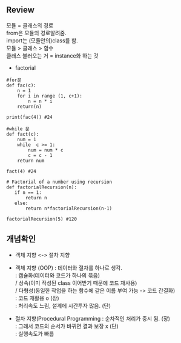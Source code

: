 ## Review <br>
모듈 = 클래스의 경로 <br> 
from은 모듈의 경로알려줌. <br>
import는 (모듈안의)class를 함. <br>
모듈 > 클래스 > 함수 <br>
클래스 불러오는 거 = instance화 하는 것 <br>
+ factorial 
```
#for문
def fac(c):
    n = 1
    for i in range (1, c+1):
        n = n * i
    return(n)

print(fac(4)) #24

#while 문
def fact(c):
    num = 1
    while  c >= 1:
        num = num * c
        c = c - 1
    return num

fact(4) #24

# Factorial of a number using recursion
def factorialRecursion(n):
   if n == 1:
       return n
   else:
       return n*factorialRecursion(n-1)

factorialRecursion(5) #120
```
## 개념확인 
+ 객체 지향 <-> 절차 지향 <br>
+ 객체 지향 (OOP)
: 데이터와 절차를 하나로 생각. <br>
: 캡슐화(데이터와 코드가 하나의 묶음) <br>
/ 상속(이미 작성된 class 이어받기 때문에 코드 재사용) <br>
/ 다형성(동일한 작업을 하는 함수에 같은 이름 부여 가능 -> 코드 간결화) <br>
: 코드 재활용 o (장) <br>
: 처리속도 느림, 설계에 시간투자 많음. (단) <br>

+ 절차 지향(Procedural Programming
: 순차적인 처리가 중시 됨. (장) <br>
: 그래서 코드의 순서가 바뀌면 결과 보장 x (단) <br>
: 실행속도가 빠름 <br>

